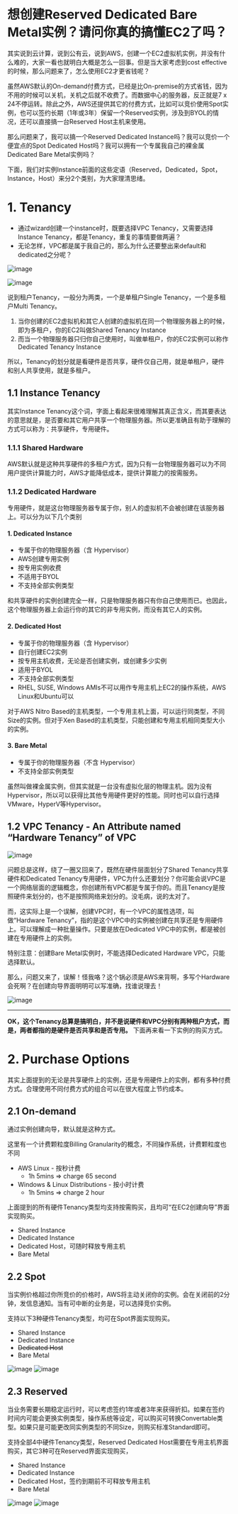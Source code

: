 # 想创建Reserved Dedicated Bare Metal实例？请问你真的搞懂EC2了吗？

其实说到云计算，说到公有云，说到AWS，创建一个EC2虚拟机实例，并没有什么难的，大家一看也就明白大概是怎么一回事。但是当大家考虑到cost effective的时候，那么问题来了，怎么使用EC2才更省钱呢？

虽然AWS默认的On-demand付费方式，已经是比On-premise的方式省钱，因为不用的时候可以关机，关机之后就不收费了。而数据中心的服务器，反正就是7 x 24不停运转。除此之外，AWS还提供其它的付费方式，比如可以竞价使用Spot实例，也可以签约长期（1年或3年）保留一个Reserved实例，涉及到BYOL的情况，还可以直接搞一台Reserved Host主机来使用。

那么问题来了，我可以搞一个Reserved Dedicated Instance吗？我可以竞价一个便宜点的Spot Dedicated Host吗？我可以拥有一个专属我自己的裸金属Dedicated Bare Metal实例吗？

下面，我们对实例Instance前面的这些定语（Reserved，Dedicated，Spot，Instance，Host）来分2个类别，为大家理清思绪。


# 1. Tenancy
- 通过wizard创建一个instance时，既要选择VPC Tenancy，又需要选择Instance Tenancy，都是Tenancy，重复的事情要做两遍？
- 无论怎样，VPC都是属于我自己的，那么为什么还要整出来default和dedicated之分呢？

![image](https://user-images.githubusercontent.com/26485327/72311412-efee8700-36c7-11ea-9de0-cfe6ee261df7.png)

![image](https://user-images.githubusercontent.com/26485327/72311325-9423fe00-36c7-11ea-93a1-7cfd6ce2425a.png)


说到租户Tenancy，一般分为两类，一个是单租户Single Tenancy，一个是多租户Multi Tenancy。
1. 当你创建的EC2虚拟机和其它人创建的虚拟机在同一个物理服务器上的时候，即为多租户，你的EC2叫做Shared Tenancy Instance
2. 而当一个物理服务器只归你自己使用时，叫做单租户，你的EC2实例可以称作Dedicated Tenancy Instance

所以，Tenancy的划分就是看硬件是否共享，硬件仅自己用，就是单租户，硬件和别人共享使用，就是多租户。


## 1.1 Instance Tenancy
其实Instance Tenancy这个词，字面上看起来很难理解其真正含义，而其要表达的意思就是，是否要和其它用户共享一个物理服务器。所以更准确且有助于理解的方式可以称为：共享硬件，专用硬件。

### 1.1.1 Shared Hardware
AWS默认就是这种共享硬件的多租户方式，因为只有一台物理服务器可以为不同用户提供计算能力时，AWS才能降低成本，提供计算能力的按需服务。

### 1.1.2 Dedicated Hardware
专用硬件，就是这台物理服务器专属于你，别人的虚拟机不会被创建在该服务器上。可以分为以下几个类别
#### 1. Dedicated Instance
- 专属于你的物理服务器（含 Hypervisor）
- AWS创建专用实例
- 按专用实例收费
- 不适用于BYOL
- 不支持全部实例类型

和共享硬件的实例创建完全一样，只是物理服务器只有你自己使用而已。也因此，这个物理服务器上会运行你的其它的非专用实例，而没有其它人的实例。

#### 2. Dedicated Host
- 专属于你的物理服务器（含 Hypervisor）
- 自行创建EC2实例
- 按专用主机收费，无论是否创建实例，或创建多少实例
- 适用于BYOL
- 不支持全部实例类型
- RHEL, SUSE, Windows AMIs不可以用作专用主机上EC2的操作系统，AWS Linux和Ubuntu可以

对于AWS Nitro Based的主机类型，一个专用主机上面，可以运行同类型，不同Size的实例。但对于Xen Based的主机类型，只能创建和专用主机相同类型大小的实例。

#### 3. Bare Metal
- 专属于你的物理服务器（不含 Hypervisor）
- 不支持全部实例类型

虽然叫做裸金属实例，但其实就是一台没有虚拟化层的物理主机。因为没有Hypervisor，所以可以获得比其他专用硬件更好的性能。同时也可以自行选择VMware，HyperV等Hypervisor。

## 1.2 VPC Tenancy - An Attribute named “Hardware Tenancy” of VPC

![image](https://user-images.githubusercontent.com/26485327/72313950-858e1480-36d0-11ea-93fd-1bd790bc5930.png)

问题总是这样，绕了一圈又回来了，既然在硬件层面划分了Shared Tenancy共享硬件和Dedicated Tenancy专用硬件，VPC为什么还要划分？你可能会说VPC是一个网络层面的逻辑概念，你创建所有VPC都是专属于你的。而且Tenancy是按照硬件来划分的，也不是按照网络来划分的。没毛病，说的太对了。

而，这实际上是一个误解，创建VPC时，有一个VPC的属性选项，叫做“Hardware Tenancy”，指的是这个VPC中的实例被创建在共享还是专用硬件上。可以理解成一种批量操作。只要是放在Dedicated VPC中的实例，都是被创建在专用硬件上的实例。

特别注意：创建Bare Metal实例时，不能选择Dedicated Hardware VPC，只能选择默认。

那么，问题又来了，误解！怪我咯？这个锅必须是AWS来背啊，多写个Hardware会死啊？在创建向导界面明明可以写准确，找谁说理去！

![image](https://user-images.githubusercontent.com/26485327/72314414-3b0d9780-36d2-11ea-8f3e-ec4792811195.png)

-----


**OK，这个Tenancy总算是搞明白，并不是说硬件和VPC分别有两种租户方式，而是，两者都指的是硬件是否共享和是否专用。** 下面再来看一下实例的购买方式。

# 2. Purchase Options

其实上面提到的无论是共享硬件上的实例，还是专用硬件上的实例，都有多种付费方式。合理使用不同付费方式的组合可以在很大程度上节约成本。

## 2.1 On-demand
通过实例创建向导，默认就是这种方式。

这里有一个计费颗粒度Billing Granularity的概念，不同操作系统，计费颗粒度也不同
- AWS Linux - 按秒计费
  - 1h 5mins => charge 65 second
- Windows & Linux Distributions - 按小时计费
  - 1h 5mins => charge 2 hour

上面提到的所有硬件Tenancy类型均支持按需购买，且均可“在EC2创建向导”界面实现购买。
- Shared Instance
- Dedicated Instance
- Dedicated Host，可随时释放专用主机
- Bare Metal


## 2.2 Spot
当实例价格超过你所竞价的价格时，AWS将主动关闭你的实例。会在关闭前的2分钟，发信息通知。当有可中断的业务是，可以选择竞价实例。

支持以下3种硬件Tenancy类型，均可在Spot界面实现购买。
- Shared Instance
- Dedicated Instance
- ~~Dedicated Host~~
- Bare Metal

![image](https://user-images.githubusercontent.com/26485327/72316071-44016780-36d8-11ea-8de5-c8a833b543f3.png)
![image](https://user-images.githubusercontent.com/26485327/72316121-672c1700-36d8-11ea-9f25-17aef68b057b.png)

## 2.3 Reserved

当业务需要长期稳定运行时，可以考虑签约1年或者3年来获得折扣。如果在签约时间内可能会更换实例类型，操作系统等设定，可以购买可转换Convertable类型。如果只是可能更改同实例类型的不同Size，则购买标准Standard即可。

支持全部4中硬件Tenancy类型，Reserved Dedicated Host需要在专用主机界面购买，其它3种可在Reserved界面实现购买，

- Shared Instance
- Dedicated Instance
- Dedicated Host，签约到期前不可释放专用主机
- Bare Metal

![image](https://user-images.githubusercontent.com/26485327/72316300-0d781c80-36d9-11ea-9c0b-cddae1845ae2.png)
![image](https://user-images.githubusercontent.com/26485327/72316331-284a9100-36d9-11ea-88e8-b264e3b881c1.png)


























